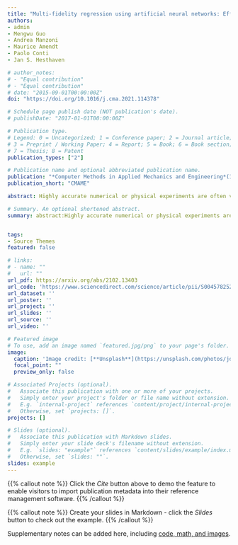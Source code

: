```yaml
---
title: "Multi-fidelity regression using artificial neural networks: Efficient approximation of parameter-dependent output quantities"
authors:
- admin
- Mengwu Guo
- Andrea Manzoni
- Maurice Amendt
- Paolo Conti
- Jan S. Hesthaven

# author_notes:
# - "Equal contribution"
# - "Equal contribution"
# date: "2015-09-01T00:00:00Z"
doi: "https://doi.org/10.1016/j.cma.2021.114378"

# Schedule page publish date (NOT publication's date).
# publishDate: "2017-01-01T00:00:00Z"

# Publication type.
# Legend: 0 = Uncategorized; 1 = Conference paper; 2 = Journal article;
# 3 = Preprint / Working Paper; 4 = Report; 5 = Book; 6 = Book section;
# 7 = Thesis; 8 = Patent
publication_types: ["2"]

# Publication name and optional abbreviated publication name.
publication: "*Computer Methods in Applied Mechanics and Engineering*(1)"
publication_short: "CMAME"

abstract: Highly accurate numerical or physical experiments are often very time-consuming or expensive to obtain. When time or budget restrictions prohibit the generation of additional data, the amount of available samples may be too limited to provide satisfactory model results. Multi-fidelity methods deal with such problems by incorporating information from other sources, which are ideally well-correlated with the high-fidelity data, but can be obtained at a lower cost. By leveraging correlations between different data sets, multi-fidelity methods often yield superior generalization when compared to models based solely on a small amount of high-fidelity data. In the current work, we present the use of artificial neural networks applied to multi-fidelity regression problems. By elaborating a few existing approaches, we propose new neural network architectures for multi-fidelity regression. The introduced models are compared against a traditional multi-fidelity regression scheme — co-kriging. A collection of artificial benchmarks are presented to measure the performance of the analyzed models. The results show that cross-validation in combination with Bayesian optimization leads to neural network models that outperform the co-kriging scheme. Additionally, we show an application of multi-fidelity regression to an engineering problem. The propagation of a pressure wave into an acoustic horn with parametrized shape and frequency is considered, and the index of reflection intensity is approximated using the proposed multi-fidelity models. A finite element, full-order model and a reduced-order model built through the reduced basis method are adopted as the high- and low-fidelity, respectively. It is shown that the multi-fidelity neural networks return outputs that achieve a comparable accuracy to those from the expensive, full-order model, using only very few full-order evaluations combined with a larger amount of inaccurate but cheap evaluations of the reduced order model.

# Summary. An optional shortened abstract.
summary: abstract:Highly accurate numerical or physical experiments are often very time-consuming or expensive to obtain. When time or budget restrictions prohibit the generation of additional data, the amount of available samples may be too limited to provide satisfactory model results. Multi-fidelity methods deal with such problems by incorporating information from other sources, which are ideally well-correlated with the high-fidelity data, but can be obtained at a lower cost. By leveraging correlations between different data sets, multi-fidelity methods often yield superior generalization when compared to models based solely on a small amount of high-fidelity data. In the current work, we present the use of artificial neural networks applied to multi-fidelity regression problems. By elaborating a few existing approaches, we propose new neural network architectures for multi-fidelity regression. The introduced models are compared against a traditional multi-fidelity regression scheme — co-kriging. A collection of artificial benchmarks are presented to measure the performance of the analyzed models. The results show that cross-validation in combination with Bayesian optimization leads to neural network models that outperform the co-kriging scheme. Additionally, we show an application of multi-fidelity regression to an engineering problem. The propagation of a pressure wave into an acoustic horn with parametrized shape and frequency is considered, and the index of reflection intensity is approximated using the proposed multi-fidelity models. A finite element, full-order model and a reduced-order model built through the reduced basis method are adopted as the high- and low-fidelity, respectively. It is shown that the multi-fidelity neural networks return outputs that achieve a comparable accuracy to those from the expensive, full-order model, using only very few full-order evaluations combined with a larger amount of inaccurate but cheap evaluations of the reduced order model.


tags:
- Source Themes
featured: false

# links:
# - name: ""
#   url: ""
url_pdf: https://arxiv.org/abs/2102.13403
url_code: 'https://www.sciencedirect.com/science/article/pii/S0045782521006411'
url_dataset: ''
url_poster: ''
url_project: ''
url_slides: ''
url_source: ''
url_video: ''

# Featured image
# To use, add an image named `featured.jpg/png` to your page's folder. 
image:
  caption: 'Image credit: [**Unsplash**](https://unsplash.com/photos/jdD8gXaTZsc)'
  focal_point: ""
  preview_only: false

# Associated Projects (optional).
#   Associate this publication with one or more of your projects.
#   Simply enter your project's folder or file name without extension.
#   E.g. `internal-project` references `content/project/internal-project/index.md`.
#   Otherwise, set `projects: []`.
projects: []

# Slides (optional).
#   Associate this publication with Markdown slides.
#   Simply enter your slide deck's filename without extension.
#   E.g. `slides: "example"` references `content/slides/example/index.md`.
#   Otherwise, set `slides: ""`.
slides: example
---
```


{{% callout note %}}
Click the *Cite* button above to demo the feature to enable visitors to import publication metadata into their reference management software.
{{% /callout %}}

{{% callout note %}}
Create your slides in Markdown - click the *Slides* button to check out the example.
{{% /callout %}}

Supplementary notes can be added here, including [code, math, and images](https://wowchemy.com/docs/writing-markdown-latex/).
